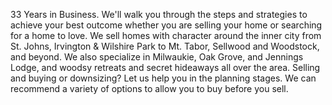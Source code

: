 33 Years in Business. We'll walk you through the steps and strategies to achieve your best outcome whether you are selling your home or searching for a home to love. We sell homes with character around the inner city from St. Johns, Irvington & Wilshire Park to Mt. Tabor, Sellwood and Woodstock, and beyond. We also specialize in Milwaukie, Oak Grove, and Jennings Lodge, and woodsy retreats and secret hideaways all over the area. Selling and buying or downsizing? Let us help you in the planning stages. 
We can recommend a variety of options to allow you to buy before you sell.

